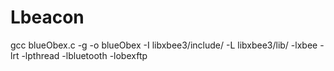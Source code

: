 # Lbeacon
gcc blueObex.c -g -o blueObex -I libxbee3/include/ -L libxbee3/lib/ -lxbee -lrt -lpthread -lbluetooth -lobexftp
